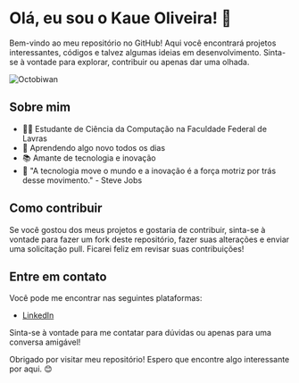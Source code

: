 # Olá, eu sou o Kaue Oliveira! 👋

Bem-vindo ao meu repositório no GitHub! Aqui você encontrará projetos interessantes, códigos e talvez algumas ideias em desenvolvimento. Sinta-se à vontade para explorar, contribuir ou apenas dar uma olhada.

![Octobiwan](https://octodex.github.com/images/octobiwan.jpg)

## Sobre mim

- 👨‍💻 Estudante de Ciência da Computação na Faculdade Federal de Lavras
- 🌱 Aprendendo algo novo todos os dias
- 📚 Amante de tecnologia e inovação
- 💬 "A tecnologia move o mundo e a inovação é a força motriz por trás desse movimento." - Steve Jobs

## Como contribuir

Se você gostou dos meus projetos e gostaria de contribuir, sinta-se à vontade para fazer um fork deste repositório, fazer suas alterações e enviar uma solicitação pull. Ficarei feliz em revisar suas contribuições!

## Entre em contato

Você pode me encontrar nas seguintes plataformas:

- [LinkedIn](https://www.linkedin.com/in/kau%C3%AA-oliveira-577441258/)

Sinta-se à vontade para me contatar para dúvidas ou apenas para uma conversa amigável!

Obrigado por visitar meu repositório! Espero que encontre algo interessante por aqui. 😊
